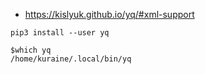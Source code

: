- https://kislyuk.github.io/yq/#xml-support

```
pip3 install --user yq

$which yq
/home/kuraine/.local/bin/yq
```
